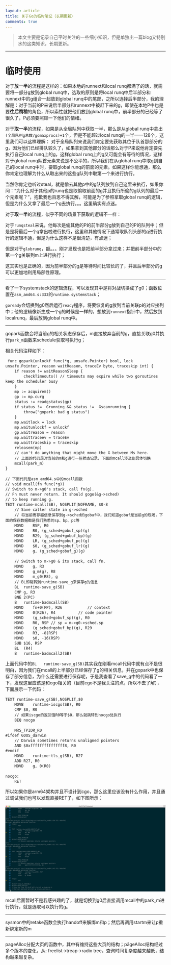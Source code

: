 ```yaml
---
layout: article
title: 关于Go的临时笔记（长期更新）
comments: true
---
```



> 本文主要是记录自己平时关注的一些细小知识，但是单独出一篇blog又特别水的这类知识，长期更新。

-----

# 临时使用

对于**放一半**的流程是这样的：如果本地的runnext和local runq都满了的话，就需要将一部分g放到global runq中，选取的原则是将local runq中后半部分和runnext中的g组合一起放到global runq中的尾部，之所以选择后半部分，我的理解是：对于当前的P来说后半部分和runnext中被赶下来的g，即使在本地P中也是要**往后稍稍**的角色，所以索性就把他们放到global runq中，前半部分的已经等了很久了，P必须要照顾一下他们的情绪。

对于**取一半**的流程，如果是从全局队列中获取一半，那么是从global runq中拿出`(全局队列g总数/gomaxprocs)+1`个，但是不能超过local runq的一半——128个，这里我们可以这样理解： 对于全局队列来说我们肯定要先获取其位于队首那部分的g，因为他们已经排队较久了，如果拿到其他部分的话那么对于P来说他肯定要先执行自己local runq上的g，这样global runq上的g又可能会有等待的情况，这样对于global runq队首元素来说是不公平的，所以我们在从global runq中取g到自己的local runq中时，要取global runq的前面的元素。如果这样你能想通，那么你肯定也理解为什么从取出来的这些g队列中取第一个来进行执行。

 当然你肯定也听过steal，就是偷去其他p中的g队列放到自己这里来执行，如果你问：“为什么对于其他p的runq也是取偷取前面的g并且执行所偷的g队列的最后一个元素呢？”，抱歉我也百思不得其解，可能是为了参照拿取global runq的逻辑，但是为什么又拿了最后一个g去执行。。。这里确实有点迷。

对于**取一半**的流程，似乎不同的场景下获取的逻辑不一样：

对于`runqsteal`来说，他每次是偷其他的P的前半部分g放到自己的P的队列中；但是是将最后一个g拿出啦进行执行，这里和其他情况下通常取队列头部的g进行执行的逻辑不通，但是为什么这样不是很清楚，有点迷；

但是对于`globrunq`，额。。。刚才发现也是把前半部分拿过来；并把前半部分中的第一个g关联到m上进行执行；

这其实也是正确的，因为前半部分的g是等待时间比较长的了，并且后半部分的g可以更加地利用局部性原理。

---------------

看了一下systemstack的逻辑流程，可以发现其中是将对战切换成了g0；函数位置在`asm_amd64.s:333`的`runtime.systemstack`；

`goready`会切换到g0然后运行`ready`程序，将要恢复的g放到当前关联p的对应接列中；他的逻辑像新生成一个g的时候是一样的，想放到`runnext`指针中，然后放到localrunq，最后放到global runq中。

----

gopark函数会将当前g的相关状态保存后，m直接放弃当前的g，直接关联g0并执行`park_m`函数来schedule获取可执行g；

相关代码注释如下：

```
 func gopark(unlockf func(*g, unsafe.Pointer) bool, lock unsafe.Pointer, reason waitReason, traceEv byte, traceskip int) {
	if reason != waitReasonSleep {
		checkTimeouts() // timeouts may expire while two goroutines keep the scheduler busy
	}
	mp := acquirem()
	gp := mp.curg
	status := readgstatus(gp)
	if status != _Grunning && status != _Gscanrunning {
		throw("gopark: bad g status")
	}
	mp.waitlock = lock
	mp.waitunlockf = unlockf
	gp.waitreason = reason
	mp.waittraceev = traceEv
	mp.waittraceskip = traceskip
	releasem(mp)
	// can't do anything that might move the G between Ms here.
	// 上面的代码是对当前的m和g进行一些状态记录，下面的mcall涉及到具体切换
	mcall(park_m)
}

// 下面代码是asm_amd64.s中的mcall函数
// void mcall(fn func(*g))
// Switch to m->g0's stack, call fn(g).
// Fn must never return. It should gogo(&g->sched)
// to keep running g.
TEXT runtime·mcall(SB), NOSPLIT|NOFRAME, $0-8
	// Save caller state in g->sched
	// 将当前寄存器信息保存到g->sched的gobuf中，我们知道gobuf是当前g的现场，下面的保存数据都是我们熟悉的sp、bp、pc等
	MOVD	RSP, R0
	MOVD	R0, (g_sched+gobuf_sp)(g)
	MOVD	R29, (g_sched+gobuf_bp)(g)
	MOVD	LR, (g_sched+gobuf_pc)(g)
	MOVD	$0, (g_sched+gobuf_lr)(g)
	MOVD	g, (g_sched+gobuf_g)(g)

	// Switch to m->g0 & its stack, call fn. 
	MOVD	g, R3
	MOVD	g_m(g), R8
	MOVD	m_g0(R8), g
	// BL即跳转到runtime·save_g来保存g的信息
	BL	runtime·save_g(SB)
	CMP	g, R3
	BNE	2(PC)
	B	runtime·badmcall(SB)
	MOVD	fn+0(FP), R26			// context
	MOVD	0(R26), R4			// code pointer
	MOVD	(g_sched+gobuf_sp)(g), R0
	MOVD	R0, RSP	// sp = m->g0->sched.sp
	MOVD	(g_sched+gobuf_bp)(g), R29
	MOVD	R3, -8(RSP)
	MOVD	$0, -16(RSP)
	SUB	$16, RSP
	BL	(R4)
	B	runtime·badmcall2(SB)

```

上面代码中的`BL	runtime·save_g(SB)`其实我在刚看mcall代码中就有点不是很明白，因为我们在mcall的上半部分已经保存了g的相关信息，并在gopark中也保存了部分信息，为什么还需要进行保存呢，于是我查看了save_g中的代码看了一下，发现这里应该是和cgo相关的（目前cgo不是我关注的点，所以不去了解），下面展示一下代码：

```
TEXT runtime·save_g(SB),NOSPLIT,$0
	MOVB	runtime·iscgo(SB), R0
	CMP	$0, R0
	// 如果iscgo的返回值R0等于$0，那么就跳转到nocgo处执行
	BEQ	nocgo

	MRS_TPIDR_R0
#ifdef GOOS_darwin
	// Darwin sometimes returns unaligned pointers
	AND	$0xfffffffffffffff8, R0
#endif
	MOVD	runtime·tls_g(SB), R27
	ADD	R27, R0
	MOVD	g, 0(R0)

nocgo:
	RET
```

所以如果你是arm64架构并且不设计到cgo，那么这里应该没有什么作用，并且通过调试我们也可以发现直接RET了，如下图所示：

<img src="/images/save_g_ret.png"/>

mcall后面暂时不是我感兴趣的了，就是切换到g0后直接调用mcall中的park_m进行执行，就是选取可以执行的g。

-----------------

sysmon中的retake函数会执行handoff来解绑m和p；然后再调用startm来让p重新绑定新的m

---------

pageAlloc分配大页的函数中，其中有维持这些大页的结构；pāgeAlloc结构经过多个版本的变化，从: freelist->treap->radix tree，查询时间复杂度越来越低，结构越来越复杂。
